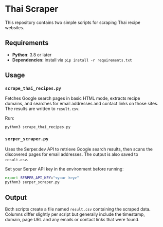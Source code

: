 # Thai Scraper

This repository contains two simple scripts for scraping Thai recipe websites.

## Requirements

- **Python**: 3.8 or later
- **Dependencies**: install via `pip install -r requirements.txt`

## Usage

### `scrape_thai_recipes.py`

Fetches Google search pages in basic HTML mode, extracts recipe domains, and searches for email addresses and contact links on those sites. The results are written to `result.csv`.

Run:

```bash
python3 scrape_thai_recipes.py
```

### `serper_scraper.py`

Uses the Serper.dev API to retrieve Google search results, then scans the discovered pages for email addresses. The output is also saved to `result.csv`.

Set your Serper API key in the environment before running:

```bash
export SERPER_API_KEY="<your key>"
python3 serper_scraper.py
```

## Output

Both scripts create a file named `result.csv` containing the scraped data. Columns differ slightly per script but generally include the timestamp, domain, page URL and any emails or contact links that were found.
